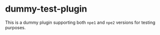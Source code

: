 # dummy-test-plugin

This is a dummy plugin supporting both `npe1` and `npe2` versions for testing purposes. 
